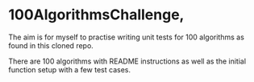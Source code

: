# 100AlgorithmsChallenge,

The aim is for myself to practise writing unit tests for 100 algorithms as found in this cloned repo.

<p>There are 100 algorithms with README instructions as well as the initial function setup with a few test cases.</p>
